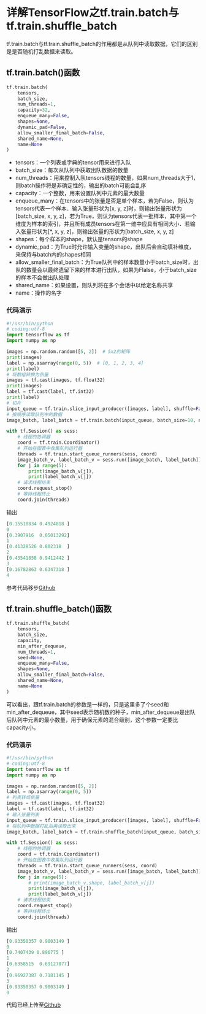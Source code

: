 # 详解TensorFlow之tf.train.batch与tf.train.shuffle_batch
tf.train.batch与tf.train.shuffle_batch的作用都是从队列中读取数据，它们的区别是是否随机打乱数据来读取。
## tf.train.batch()函数
```python
tf.train.batch(
    tensors,
    batch_size,
    num_threads=1,
    capacity=32,
    enqueue_many=False,
    shapes=None,
    dynamic_pad=False,
    allow_smaller_final_batch=False,
    shared_name=None,
    name=None
)
```
- tensors：一个列表或字典的tensor用来进行入队
- batch_size：每次从队列中获取出队数据的数量
- num_threads：用来控制入队tensors线程的数量，如果num_threads大于1，则batch操作将是非确定性的，输出的batch可能会乱序
- capacity：一个整数，用来设置队列中元素的最大数量
- enqueue_many：在tensors中的张量是否是单个样本，若为False，则认为tensors代表一个样本．输入张量形状为[x, y, z]时，则输出张量形状为[batch_size, x, y, z]，若为True，则认为tensors代表一批样本，其中第一个维度为样本的索引，并且所有成员tensors在第一维中应具有相同大小．若输入张量形状为[*, x, y, z]，则输出张量的形状为[batch_size, x, y, z]
- shapes：每个样本的shape，默认是tensors的shape
- dynamic_pad：为True时允许输入变量的shape，出队后会自动填补维度，来保持与batch内的shapes相同
- allow_smaller_final_batch：为True队列中的样本数量小于batch_size时，出队的数量会以最终遗留下来的样本进行出队，如果为Flalse，小于batch_size的样本不会做出队处理
- shared_name：如果设置，则队列将在多个会话中以给定名称共享
- name：操作的名字

### 代码演示
```python
#!/usr/bin/python
# coding:utf-8
import tensorflow as tf
import numpy as np

images = np.random.random([5, 2])  # 5x2的矩阵
print(images)
label = np.asarray(range(0, 5))  # [0, 1, 2, 3, 4]
print(label)
# 将数组转换为张量
images = tf.cast(images, tf.float32)
print(images)
label = tf.cast(label, tf.int32)
print(label)
# 切片
input_queue = tf.train.slice_input_producer([images, label], shuffle=False)
# 按顺序读取队列中的数据
image_batch, label_batch = tf.train.batch(input_queue, batch_size=10, num_threads=1, capacity=64)

with tf.Session() as sess:
    # 线程的协调器
    coord = tf.train.Coordinator()
    # 开始在图表中收集队列运行器
    threads = tf.train.start_queue_runners(sess, coord)
    image_batch_v, label_batch_v = sess.run([image_batch, label_batch])
    for j in range(5):
        print(image_batch_v[j]),
        print(label_batch_v[j])
    # 请求线程结束
    coord.request_stop()
    # 等待线程终止
    coord.join(threads)
```
输出
```python
[0.15518834 0.4924818 ]
0
[0.3907916  0.05013292]
1
[0.41328526 0.802318  ]
2
[0.43541858 0.9412442 ]
3
[0.16782863 0.6347318 ]
4
```
参考代码移步[Github](https://github.com/cwyd0822/cifar10-tensorflow-read-write/blob/master/batch.py)

## tf.train.shuffle_batch()函数
```python
tf.train.shuffle_batch(
    tensors,
    batch_size,
    capacity,
    min_after_dequeue,
    num_threads=1,
    seed=None,
    enqueue_many=False,
    shapes=None,
    allow_smaller_final_batch=False,
    shared_name=None,
    name=None
)
```
可以看出，跟tf.train.batch的参数是一样的，只是这里多了个seed和min_after_dequeue，其中seed表示随机数的种子，min_after_dequeue是出队后队列中元素的最小数量，用于确保元素的混合级别，这个参数一定要比capacity小。

### 代码演示
```python
#!/usr/bin/python
# coding:utf-8
import tensorflow as tf
import numpy as np

images = np.random.random([5, 2])
label = np.asarray(range(0, 5))
# 列表转成张量
images = tf.cast(images, tf.float32)
label = tf.cast(label, tf.int32)
# 输入张量列表
input_queue = tf.train.slice_input_producer([images, label], shuffle=False)
# 将队列中数据打乱后再读取出来
image_batch, label_batch = tf.train.shuffle_batch(input_queue, batch_size=10, num_threads=1, capacity=64, min_after_dequeue=1)

with tf.Session() as sess:
    # 线程的协调器
    coord = tf.train.Coordinator()
    # 开始在图表中收集队列运行器
    threads = tf.train.start_queue_runners(sess, coord)
    image_batch_v, label_batch_v = sess.run([image_batch, label_batch])
    for j in range(5):
        # print(image_batch_v.shape, label_batch_v[j])
        print(image_batch_v[j]),
        print(label_batch_v[j])
    # 请求线程结束
    coord.request_stop()
    # 等待线程终止
    coord.join(threads)
```
输出
```python
[0.93350357 0.9003149 ]
0
[0.7407439 0.896775 ]
1
[0.6358515  0.69127077]
2
[0.96927387 0.7181145 ]
3
[0.93350357 0.9003149 ]
0
```
代码已经上传至[Github](https://github.com/cwyd0822/cifar10-tensorflow-read-write/blob/master/shuffle_batch.py)